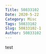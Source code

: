 ```yaml
---
Title: 50833102
Date: 2020-5-22
Category: Misc
Tags: 50833102
Slug: 50833102-1
Author: 50833102
---
```


test

<!-- PELICAN_END_SUMMARY -->

